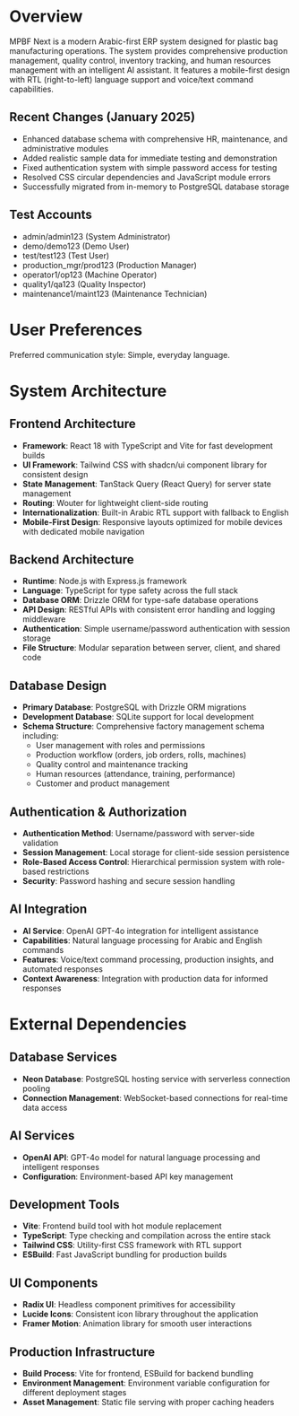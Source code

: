# Overview

MPBF Next is a modern Arabic-first ERP system designed for plastic bag manufacturing operations. The system provides comprehensive production management, quality control, inventory tracking, and human resources management with an intelligent AI assistant. It features a mobile-first design with RTL (right-to-left) language support and voice/text command capabilities.

## Recent Changes (January 2025)
- Enhanced database schema with comprehensive HR, maintenance, and administrative modules
- Added realistic sample data for immediate testing and demonstration
- Fixed authentication system with simple password access for testing
- Resolved CSS circular dependencies and JavaScript module errors
- Successfully migrated from in-memory to PostgreSQL database storage

## Test Accounts
- admin/admin123 (System Administrator)
- demo/demo123 (Demo User)  
- test/test123 (Test User)
- production_mgr/prod123 (Production Manager)
- operator1/op123 (Machine Operator)
- quality1/qa123 (Quality Inspector)
- maintenance1/maint123 (Maintenance Technician)

# User Preferences

Preferred communication style: Simple, everyday language.

# System Architecture

## Frontend Architecture
- **Framework**: React 18 with TypeScript and Vite for fast development builds
- **UI Framework**: Tailwind CSS with shadcn/ui component library for consistent design
- **State Management**: TanStack Query (React Query) for server state management
- **Routing**: Wouter for lightweight client-side routing
- **Internationalization**: Built-in Arabic RTL support with fallback to English
- **Mobile-First Design**: Responsive layouts optimized for mobile devices with dedicated mobile navigation

## Backend Architecture
- **Runtime**: Node.js with Express.js framework
- **Language**: TypeScript for type safety across the full stack
- **Database ORM**: Drizzle ORM for type-safe database operations
- **API Design**: RESTful APIs with consistent error handling and logging middleware
- **Authentication**: Simple username/password authentication with session storage
- **File Structure**: Modular separation between server, client, and shared code

## Database Design
- **Primary Database**: PostgreSQL with Drizzle ORM migrations
- **Development Database**: SQLite support for local development
- **Schema Structure**: Comprehensive factory management schema including:
  - User management with roles and permissions
  - Production workflow (orders, job orders, rolls, machines)
  - Quality control and maintenance tracking
  - Human resources (attendance, training, performance)
  - Customer and product management

## Authentication & Authorization
- **Authentication Method**: Username/password with server-side validation
- **Session Management**: Local storage for client-side session persistence
- **Role-Based Access Control**: Hierarchical permission system with role-based restrictions
- **Security**: Password hashing and secure session handling

## AI Integration
- **AI Service**: OpenAI GPT-4o integration for intelligent assistance
- **Capabilities**: Natural language processing for Arabic and English commands
- **Features**: Voice/text command processing, production insights, and automated responses
- **Context Awareness**: Integration with production data for informed responses

# External Dependencies

## Database Services
- **Neon Database**: PostgreSQL hosting service with serverless connection pooling
- **Connection Management**: WebSocket-based connections for real-time data access

## AI Services
- **OpenAI API**: GPT-4o model for natural language processing and intelligent responses
- **Configuration**: Environment-based API key management

## Development Tools
- **Vite**: Frontend build tool with hot module replacement
- **TypeScript**: Type checking and compilation across the entire stack
- **Tailwind CSS**: Utility-first CSS framework with RTL support
- **ESBuild**: Fast JavaScript bundling for production builds

## UI Components
- **Radix UI**: Headless component primitives for accessibility
- **Lucide Icons**: Consistent icon library throughout the application
- **Framer Motion**: Animation library for smooth user interactions

## Production Infrastructure
- **Build Process**: Vite for frontend, ESBuild for backend bundling
- **Environment Management**: Environment variable configuration for different deployment stages
- **Asset Management**: Static file serving with proper caching headers